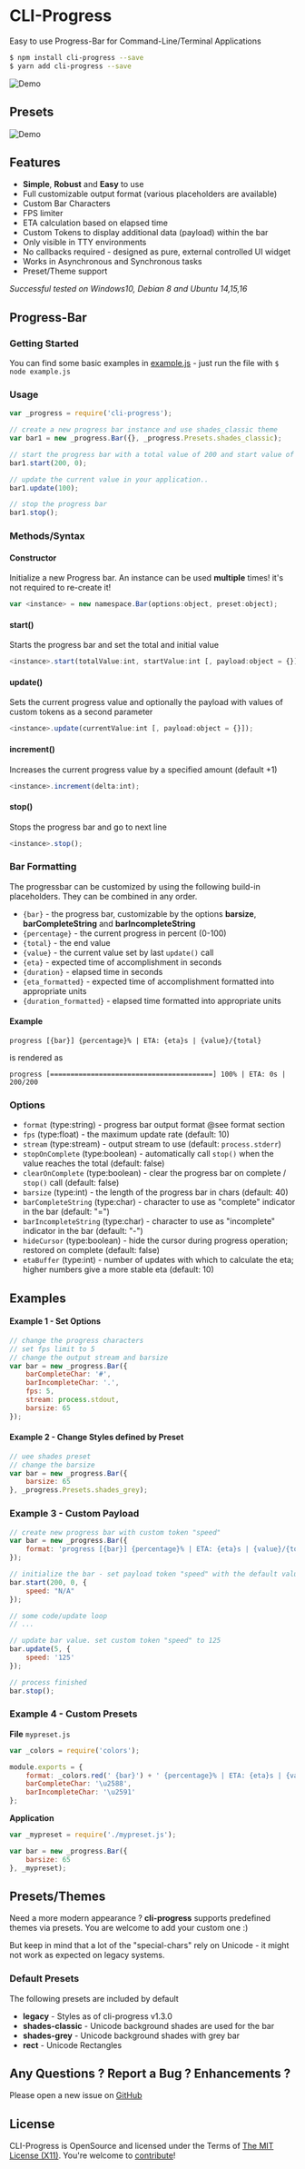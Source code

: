 CLI-Progress
============
Easy to use Progress-Bar for Command-Line/Terminal Applications

```bash
$ npm install cli-progress --save
$ yarn add cli-progress --save
```

![Demo](assets/video.gif)

Presets
-------
![Demo](assets/presets.png)

Features
--------

* **Simple**, **Robust** and **Easy** to use
* Full customizable output format (various placeholders are available)
* Custom Bar Characters
* FPS limiter
* ETA calculation based on elapsed time
* Custom Tokens to display additional data (payload) within the bar
* Only visible in TTY environments
* No callbacks required - designed as pure, external controlled UI widget
* Works in Asynchronous and Synchronous tasks
* Preset/Theme support

*Successful tested on Windows10, Debian 8 and Ubuntu 14,15,16*

Progress-Bar
------------

### Getting Started ###

You can find some basic examples in [example.js](https://github.com/AndiDittrich/Node.CLI-Progress/blob/master/example.js) - just run the file with `$ node example.js` 

### Usage ###

```js
var _progress = require('cli-progress');

// create a new progress bar instance and use shades_classic theme
var bar1 = new _progress.Bar({}, _progress.Presets.shades_classic);

// start the progress bar with a total value of 200 and start value of 0
bar1.start(200, 0);

// update the current value in your application..
bar1.update(100);

// stop the progress bar
bar1.stop();
```

### Methods/Syntax ###

#### Constructor ####

Initialize a new Progress bar. An instance can be used **multiple** times! it's not required to re-create it!

```js
var <instance> = new namespace.Bar(options:object, preset:object);
```

#### start() ####

Starts the progress bar and set the total and initial value

```js
<instance>.start(totalValue:int, startValue:int [, payload:object = {}]);
```

#### update() ####

Sets the current progress value and optionally the payload with values of custom tokens as a second parameter

```js
<instance>.update(currentValue:int [, payload:object = {}]);
```

#### increment() ####

Increases the current progress value by a specified amount (default +1)

```js
<instance>.increment(delta:int);
```

#### stop() ####

Stops the progress bar and go to next line

```js
<instance>.stop();
```


### Bar Formatting ###

The progressbar can be customized by using the following build-in placeholders. They can be combined in any order.

- `{bar}` - the progress bar, customizable by the options **barsize**, **barCompleteString** and **barIncompleteString**
- `{percentage}` - the current progress in percent (0-100)
- `{total}` - the end value
- `{value}` - the current value set by last `update()` call
- `{eta}` - expected time of accomplishment in seconds
- `{duration}` - elapsed time in seconds
- `{eta_formatted}` - expected time of accomplishment formatted into appropriate units
- `{duration_formatted}` - elapsed time formatted into appropriate units

#### Example ####

```
progress [{bar}] {percentage}% | ETA: {eta}s | {value}/{total}
```

is rendered as

```
progress [========================================] 100% | ETA: 0s | 200/200
```

### Options ###

- `format` (type:string) - progress bar output format @see format section
- `fps` (type:float) - the maximum update rate (default: 10)
- `stream` (type:stream) - output stream to use (default: `process.stderr`)
- `stopOnComplete` (type:boolean) - automatically call `stop()` when the value reaches the total (default: false)
- `clearOnComplete` (type:boolean) - clear the progress bar on complete / `stop()` call (default: false)
- `barsize` (type:int) - the length of the progress bar in chars (default: 40)
- `barCompleteString` (type:char) - character to use as "complete" indicator in the bar (default: "=")
- `barIncompleteString` (type:char) - character to use as "incomplete" indicator in the bar (default: "-")
- `hideCursor` (type:boolean) - hide the cursor during progress operation; restored on complete (default: false)
- `etaBuffer` (type:int) - number of updates with which to calculate the eta; higher numbers give a more stable eta (default: 10)



Examples
---------------------------------------------

#### Example 1 - Set Options ####

```js
// change the progress characters
// set fps limit to 5
// change the output stream and barsize
var bar = new _progress.Bar({
    barCompleteChar: '#',
    barIncompleteChar: '.',
    fps: 5,
    stream: process.stdout,
    barsize: 65
});
```

#### Example 2 - Change Styles defined by Preset ####

```js
// uee shades preset
// change the barsize
var bar = new _progress.Bar({
    barsize: 65
}, _progress.Presets.shades_grey);
```

### Example 3 - Custom Payload ###

```js
// create new progress bar with custom token "speed"
var bar = new _progress.Bar({
    format: 'progress [{bar}] {percentage}% | ETA: {eta}s | {value}/{total} | Speed: {speed} kbit'
});

// initialize the bar - set payload token "speed" with the default value "N/A"
bar.start(200, 0, {
    speed: "N/A"
});

// some code/update loop
// ...

// update bar value. set custom token "speed" to 125
bar.update(5, {
    speed: '125'
});

// process finished
bar.stop();
```

### Example 4 - Custom Presets ###

**File** `mypreset.js`

```js
var _colors = require('colors');

module.exports = {
    format: _colors.red(' {bar}') + ' {percentage}% | ETA: {eta}s | {value}/{total} | Speed: {speed} kbit',
    barCompleteChar: '\u2588',
    barIncompleteChar: '\u2591'
};
```

**Application**

```js
var _mypreset = require('./mypreset.js');

var bar = new _progress.Bar({
    barsize: 65
}, _mypreset);
```


Presets/Themes
---------------------------------------------

Need a more modern appearance ? **cli-progress** supports predefined themes via presets. You are welcome to add your custom one :)

But keep in mind that a lot of the "special-chars" rely on Unicode - it might not work as expected on legacy systems.

### Default Presets ###

The following presets are included by default

* **legacy** - Styles as of cli-progress v1.3.0
* **shades-classic** - Unicode background shades are used for the bar
* **shades-grey** - Unicode background shades with grey bar
* **rect** - Unicode Rectangles

Any Questions ? Report a Bug ? Enhancements ?
---------------------------------------------
Please open a new issue on [GitHub](https://github.com/AndiDittrich/Node.CLI-Progress/issues)

License
-------
CLI-Progress is OpenSource and licensed under the Terms of [The MIT License (X11)](http://opensource.org/licenses/MIT). You're welcome to [contribute](https://github.com/AndiDittrich/Node.CLI-Progress/blob/master/CONTRIBUTE.md)!